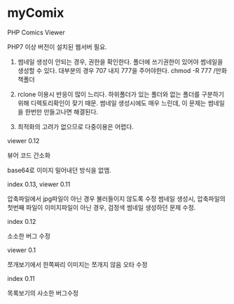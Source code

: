 # myComix
PHP Comics Viewer


PHP7 이상 버전이 설치된 웹서버 필요.


1. 썸네일 생성이 안되는 경우, 권한을 확인한다.
  폴더에 쓰기권한이 있어야 썸네일을 생성할 수 있다.
  대부분의 경우 707 내지 777을 주어야한다.
  chmod -R 777 /만화책폴더


2. rclone 이용시 반응이 많이 느리다.
  하위폴더가 있는 폴더와 없는 폴더를 구분하기 위해 디렉토리확인이 잦기 때문. 
  썸네일 생성시에도 매우 느린데, 이 문제는 썸네일을 한번만 만들고나면 해결된다.


3. 최적화의 고려가 없으므로 다중이용은 어렵다.



viewer 0.12

뷰어 코드 간소화

base64로 이미지 밀어내던 방식을 없앰.






index 0.13, viewer 0.11

압축파일에서 jpg파일이 아닌 경우 불러들이지 않도록 수정
썸네일 생성시, 압축파일의 첫번째 파일이 이미지파일이 아닌 경우, 검정색 썸네일 생성하던 문제 수정.



index 0.12

소소한 버그 수정



viewer 0.1

쪼개보기에서 한쪽짜리 이미지는 쪼개지 않음
오타 수정 



index 0.11

목록보기의 사소한 버그수정
